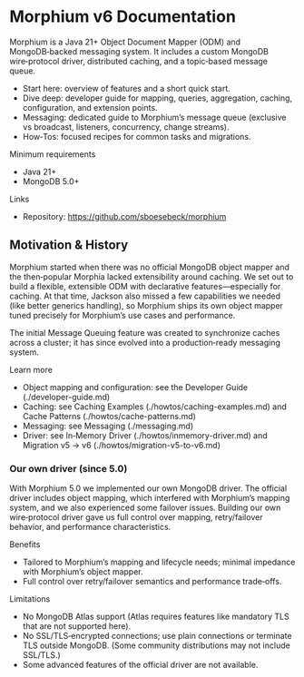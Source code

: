 # Morphium v6 Documentation

Morphium is a Java 21+ Object Document Mapper (ODM) and MongoDB‑backed messaging system. It includes a custom MongoDB wire‑protocol driver, distributed caching, and a topic‑based message queue.

- Start here: overview of features and a short quick start.
- Dive deep: developer guide for mapping, queries, aggregation, caching, configuration, and extension points.
- Messaging: dedicated guide to Morphium’s message queue (exclusive vs broadcast, listeners, concurrency, change streams).
- How‑Tos: focused recipes for common tasks and migrations.

Minimum requirements
- Java 21+
- MongoDB 5.0+

Links
- Repository: https://github.com/sboesebeck/morphium

## Motivation & History

Morphium started when there was no official MongoDB object mapper and the then‑popular Morphia lacked extensibility around caching. We set out to build a flexible, extensible ODM with declarative features—especially for caching. At that time, Jackson also missed a few capabilities we needed (like better generics handling), so Morphium ships its own object mapper tuned precisely for Morphium’s use cases and performance.

The initial Message Queuing feature was created to synchronize caches across a cluster; it has since evolved into a production‑ready messaging system.

Learn more
- Object mapping and configuration: see the Developer Guide (./developer-guide.md)
- Caching: see Caching Examples (./howtos/caching-examples.md) and Cache Patterns (./howtos/cache-patterns.md)
- Messaging: see Messaging (./messaging.md)
- Driver: see In‑Memory Driver (./howtos/inmemory-driver.md) and Migration v5 → v6 (./howtos/migration-v5-to-v6.md)

### Our own driver (since 5.0)

With Morphium 5.0 we implemented our own MongoDB driver. The official driver includes object mapping, which interfered with Morphium’s mapping system, and we also experienced some failover issues. Building our own wire‑protocol driver gave us full control over mapping, retry/failover behavior, and performance characteristics.

Benefits
- Tailored to Morphium’s mapping and lifecycle needs; minimal impedance with Morphium’s object mapper.
- Full control over retry/failover semantics and performance trade‑offs.

Limitations
- No MongoDB Atlas support (Atlas requires features like mandatory TLS that are not supported here).
- No SSL/TLS‑encrypted connections; use plain connections or terminate TLS outside MongoDB. (Some community distributions may not include SSL/TLS.)
- Some advanced features of the official driver are not available.

